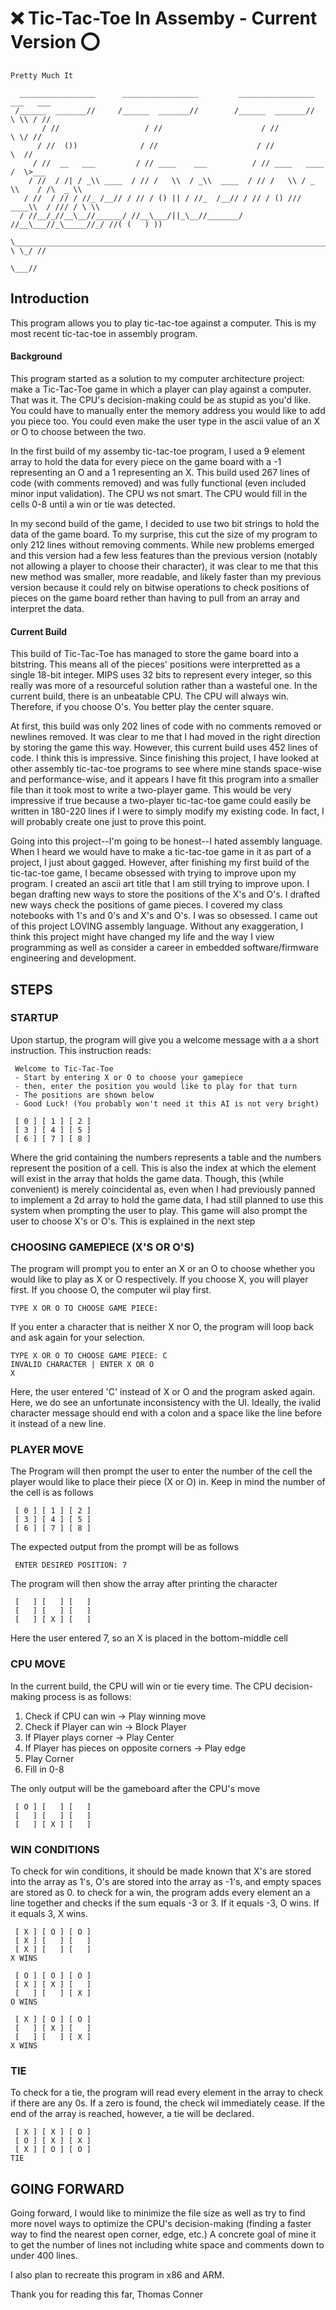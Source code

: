 # :x: Tic-Tac-Toe In Assemby - Current Version :o:

`Pretty Much It`

      _________________      _________________         _________________      ___   ___
     /______  _______//     /______  _______//        /______  _______//      \ \\ / //
           / //                   / //                      / //               \ \/ //
          / //  ())              / //                      / //                 \  //
         / //  __   ___         / // ____    ___          / // ____   ____      /  \>___
        / //  / /| / _\\ ____  / // /   \\  / _\\  ____  / // /   \\ / _ \\    / /\  _ \\
       / //  / // / //_ /__// / // / () || / //_  /__// / // / () /// ____\\  / /// / \ \\
      / //__/_//__\__//______/ //__\___/||_\__//_______/ //__\___//_\_____//_/ //( (   ) ))
      \_______________________________________________________________________//  \ \_/ //
                                                                                   \___//

## Introduction

This program allows you to play tic-tac-toe against a computer. This is my most recent
tic-tac-toe in assembly program.

#### Background
This program started as a solution to my computer architecture project: make a Tic-Tac-Toe
game in which a player can play against a computer. That was it. The CPU's decision-making
could be as stupid as you'd like. You could have to manually enter the memory address
you would like to add you piece too. You could even make the user type in the ascii value
of an X or O to choose between the two.

In the first build of my assemby tic-tac-toe program, I used a 9 element array to hold
the data for every piece on the game board with a -1 representing an O and a 1 representing
an X. This build used 267 lines of code (with comments removed) and was fully functional 
(even included minor input validation). The CPU ws not smart. The CPU would fill in the cells
0-8 until a win or tie was detected.

In my second build of the game, I decided to use two bit strings to hold the data of the 
game board. To my surprise, this cut the size of my program to only 212 lines without removing 
comments. While new problems emerged and this version had a few less features than the previous 
version (notably not allowing a player to choose their character), it was clear to me that this 
new method was smaller, more readable, and likely faster than my previous version because it 
could rely on bitwise operations to check positions of pieces on the game board rether than 
having to pull from an array and interpret the data.

#### Current Build
This build of Tic-Tac-Toe has managed to store the game board into a bitstring. This means all 
of the pieces' positions were interpretted as a single 18-bit integer. MIPS uses 32 bits to 
represent every integer, so this really was more of a resourceful solution rather than a
wasteful one. In the current build, there is an unbeatable CPU. The CPU will always win.
Therefore, if you choose O's. You better play the center square. 

At first, this build was only 202 lines of code with no comments removed or newlines removed. It 
was clear to me that I had moved in the right direction by storing the game this way. However, 
this current build uses 452 lines of code. I think this is impressive. Since finishing this project, 
I have looked at other assembly tic-tac-toe programs to see where mine stands space-wise and 
performance-wise, and it appears I have fit this program into a smaller file than it took most to
write a two-player game. This would be very impressive if true because a two-player tic-tac-toe game 
could easily be written in 180-220 lines if I were to simply modify my existing code. In fact, I will 
probably create one just to prove this point.

Going into this project--I'm going to be honest--I hated assembly language. When I heard we 
would have to make a tic-tac-toe game in it as part of a project, I just about gagged. However, 
after finishing my first build of the tic-tac-toe game, I became obsessed with trying to improve 
upon my program. I created an ascii art title that I am still trying to improve upon. I began 
drafting new ways to store the positions of the X's and O's. I drafted new ways check the positions 
of game pieces. I covered my class notebooks with 1's and 0's and X's and O's. I was so obsessed. 
I came out of this project LOVING assembly language. Without any exaggeration, I think this project 
might have changed my life and the way I view programming as well as consider a career in embedded
software/firmware engineering and development.
  
## STEPS
  
### STARTUP
  Upon startup, the program will give you a welcome message with a a short instruction.
  This instruction reads:
  
     Welcome to Tic-Tac-Toe
     - Start by entering X or O to choose your gamepiece 
     - then, enter the position you would like to play for that turn 
     - The positions are shown below 
     - Good Luck! (You probably won't need it this AI is not very bright)

     [ 0 ] [ 1 ] [ 2 ]
     [ 3 ] [ 4 ] [ 5 ]
     [ 6 ] [ 7 ] [ 8 ]
     
Where the grid containing the numbers represents a table and the numbers
represent the position of a cell. This is also the index at which the element
will exist in the array that holds the game data. Though, this (while convenient)
is merely coincidental as, even when I had previously panned to implement a 2d array
to hold the game data, I had still planned to use this system when prompting the user 
to play. This game will also prompt the user to choose X's or O's. This is explained
in the next step
  
### CHOOSING GAMEPIECE (X'S OR O'S)
The program will prompt you to enter an X or an O to choose whether you would
like to play as X or O respectively. If you choose X, you will player first. If you
choose O, the computer wil play first.

    TYPE X OR O TO CHOOSE GAME PIECE: 

If you enter a character that is neither X nor O, the program will loop back and ask 
again for your selection.

    TYPE X OR O TO CHOOSE GAME PIECE: C
    INVALID CHARACTER | ENTER X OR O 
    X

Here, the user entered 'C' instead of X or O and the program asked again. Here, we do
see an unfortunate inconsistency with the UI. Ideally, the ivalid character message should
end with a colon and a space like the line before it instead of a new line.

### PLAYER MOVE
The Program will then prompt the user to enter the number of the cell the player would like
to place their piece (X or O) in. Keep in mind the number of the cell is as follows

     [ 0 ] [ 1 ] [ 2 ]
     [ 3 ] [ 4 ] [ 5 ]
     [ 6 ] [ 7 ] [ 8 ]

The expected output from the prompt will be as follows

     ENTER DESIRED POSITION: 7
     
The program will then show the array after printing the character

     [   ] [   ] [   ]
     [   ] [   ] [   ]
     [   ] [ X ] [   ]

Here the user entered 7, so an X is placed in the bottom-middle cell

### CPU MOVE
In the current build, the CPU will win or tie every time. The CPU decision-making
process is as follows:

1. Check if CPU can win -> Play winning move
2. Check if Player can win -> Block Player
3. If Player plays corner -> Play Center
4. If Player has pieces on opposite corners -> Play edge
5. Play Corner
6. Fill in 0-8

The only output will be the gameboard after the CPU's move

     [ O ] [   ] [   ]
     [   ] [   ] [   ]
     [   ] [ X ] [   ]
     
### WIN CONDITIONS
 To check for win conditions, it should be made known that X's are stored into the array
 as 1's, O's are stored into the array as -1's, and empty spaces are stored as 0. to check
 for a win, the program adds every element an a line together and checks if the sum equals
 -3 or 3. If it equals -3, O wins. If it equals 3, X wins.
 
     [ X ] [ O ] [ O ]
     [ X ] [   ] [   ]
     [ X ] [   ] [   ]
    X WINS
 
     [ O ] [ O ] [ O ]
     [ X ] [ X ] [   ]
     [   ] [   ] [ X ]
    O WINS
    
     [ X ] [ O ] [ O ]
     [   ] [ X ] [   ]
     [   ] [   ] [ X ]
    X WINS
 
### TIE
 To check for a tie, the program will read every element in the array to check if there are
 any 0s. If a zero is found, the check wil immediately cease. If the end of the array is reached,
 however, a tie will be declared.
 
     [ X ] [ X ] [ O ]
     [ O ] [ X ] [ X ]
     [ X ] [ O ] [ O ]
    TIE
    
## GOING FORWARD
Going forward, I would like to minimize the file size as well as try to find more novel ways to
optimize the CPU's decision-making (finding a faster way to find the nearest open corner, edge,
etc.) A concrete goal of mine it to get the number of lines not including white space and comments
down to under 400 lines.

I also plan to recreate this program in x86 and ARM.

Thank you for reading this far,
Thomas Conner
